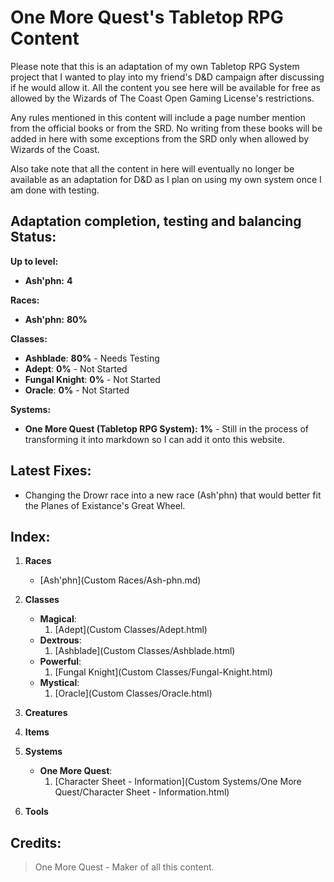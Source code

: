 # **One More Quest**'s Tabletop RPG Content
Please note that this is an adaptation of my own Tabletop RPG System project that I wanted to play into my friend's D&D campaign after discussing if he would allow it.
All the content you see here will be available for free as allowed by the Wizards of The Coast Open Gaming License's restrictions.

Any rules mentioned in this content will include a page number mention from the official books or from the SRD.
No writing from these books will be added in here with some exceptions from the SRD only when allowed by Wizards of the Coast.

Also take note that all the content in here will eventually no longer be available as an adaptation for D&D as I plan on using my own system once I am done with testing.

## **Adaptation completion, testing and balancing Status:**

**Up to level:**
- **Ash'phn:** **4**

**Races:**
- **Ash'phn:** **80%**

**Classes:**
- **Ashblade**: **80%** - Needs Testing
- **Adept**: **0%** - Not Started
- **Fungal Knight**: **0%** - Not Started
- **Oracle**: **0%** - Not Started

**Systems:**
- **One More Quest (Tabletop RPG System):** **1%** - Still in the process of transforming it into markdown so I can add it onto this website.


## **Latest Fixes:**
- Changing the Drowr race into a new race (Ash'phn) that would better fit the Planes of Existance's Great Wheel.

## **Index:**

1. **Races**
    - [Ash'phn](Custom Races/Ash-phn.md)

2. **Classes**
    - **Magical**:
        1. [Adept](Custom Classes/Adept.html)
    - **Dextrous**:
        1. [Ashblade](Custom Classes/Ashblade.html)
    - **Powerful**:
        1. [Fungal Knight](Custom Classes/Fungal-Knight.html)
    - **Mystical**:
        1. [Oracle](Custom Classes/Oracle.html)

3. **Creatures**

4. **Items**

5. **Systems**
   - **One More Quest**:
     1. [Character Sheet - Information](Custom Systems/One More Quest/Character Sheet - Information.html)

6. **Tools**

## **Credits:**

> One More Quest - Maker of all this content.

